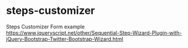 # steps-customizer
Steps Customizer Form
example
https://www.jqueryscript.net/other/Sequential-Step-Wizard-Plugin-with-jQuery-Bootstrap-Twitter-Bootstrap-Wizard.html

